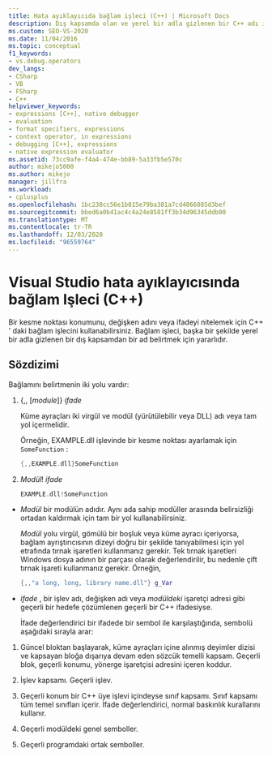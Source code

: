 ```yaml
---
title: Hata ayıklayıcıda bağlam işleci (C++) | Microsoft Docs
description: Dış kapsamda olan ve yerel bir adla gizlenen bir C++ adı için bağlam sağlamanız gerekebilir. Bunu yapmak için bağlam işlecini nasıl kullanacağınızı öğrenin.
ms.custom: SEO-VS-2020
ms.date: 11/04/2016
ms.topic: conceptual
f1_keywords:
- vs.debug.operators
dev_langs:
- CSharp
- VB
- FSharp
- C++
helpviewer_keywords:
- expressions [C++], native debugger
- evaluation
- format specifiers, expressions
- context operator, in expressions
- debugging [C++], expressions
- native expression evaluator
ms.assetid: 73cc9afe-f4a4-474e-bb89-5a33fb5e570c
author: mikejo5000
ms.author: mikejo
manager: jillfra
ms.workload:
- cplusplus
ms.openlocfilehash: 1bc238cc56e1b815e79ba381a7cd4866085d3bef
ms.sourcegitcommit: bbed6a0b41ac4c4a24e8581ff3b34d96345ddb00
ms.translationtype: MT
ms.contentlocale: tr-TR
ms.lasthandoff: 12/03/2020
ms.locfileid: "96559764"
---
```

# <a name="context-operator-in-the-visual-studio-debugger-c"></a>Visual Studio hata ayıklayıcısında bağlam Işleci (C++)
Bir kesme noktası konumunu, değişken adını veya ifadeyi nitelemek için C++ ' daki bağlam işlecini kullanabilirsiniz. Bağlam işleci, başka bir şekilde yerel bir adla gizlenen bir dış kapsamdan bir ad belirtmek için yararlıdır.

## <a name="syntax"></a><a name="BKMK_Using_context_operators_to_specify_a_symbol"></a> Sözdizimi
 Bağlamını belirtmenin iki yolu vardır:

1. {,, [*module*]} *ifade*

     Küme ayraçları iki virgül ve modül (yürütülebilir veya DLL) adı veya tam yol içermelidir.

     Örneğin, EXAMPLE.dll işlevinde bir kesme noktası ayarlamak için `SomeFunction` :

    ```C++
    {,,EXAMPLE.dll}SomeFunction
    ```

2. *Modül*! *ifade*

    ```C++
    EXAMPLE.dll!SomeFunction
    ```

- *Modül* bir modülün adıdır. Aynı ada sahip modüller arasında belirsizliği ortadan kaldırmak için tam bir yol kullanabilirsiniz.

   *Modül* yolu virgül, gömülü bir boşluk veya küme ayracı içeriyorsa, bağlam ayrıştırıcısının dizeyi doğru bir şekilde tanıyabilmesi için yol etrafında tırnak işaretleri kullanmanız gerekir. Tek tırnak işaretleri Windows dosya adının bir parçası olarak değerlendirilir, bu nedenle çift tırnak işareti kullanmanız gerekir. Örneğin,

  ```C++
  {,,"a long, long, library name.dll"} g_Var
  ```

- *ifade* , bir işlev adı, değişken adı veya *modüldeki* işaretçi adresi gibi geçerli bir hedefe çözümlenen geçerli bir C++ ifadesiyse.

  İfade değerlendirici bir ifadede bir sembol ile karşılaştığında, sembolü aşağıdaki sırayla arar:

1. Güncel bloktan başlayarak, küme ayraçları içine alınmış deyimler dizisi ve kapsayan bloğa dışarıya devam eden sözcük temelli kapsam. Geçerli blok, geçerli konumu, yönerge işaretçisi adresini içeren koddur.

2. İşlev kapsamı. Geçerli işlev.

3. Geçerli konum bir C++ üye işlevi içindeyse sınıf kapsamı. Sınıf kapsamı tüm temel sınıfları içerir. İfade değerlendirici, normal baskınlık kurallarını kullanır.

4. Geçerli modüldeki genel semboller.

5. Geçerli programdaki ortak semboller.